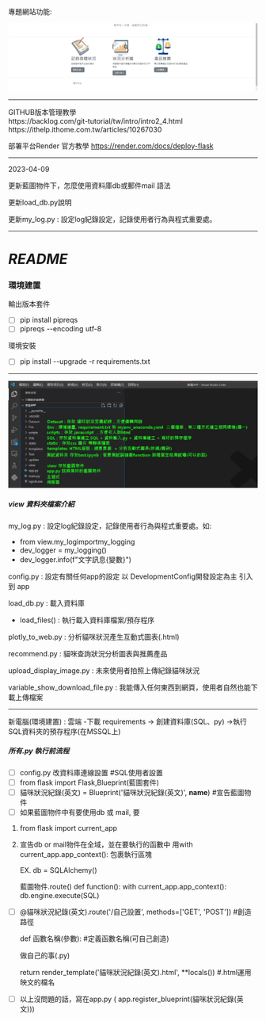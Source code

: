 專題網站功能:

![1682247090906](image/ReadMe/1682247090906.png)
<hr>
GITHUB版本管理教學<br>
https://backlog.com/git-tutorial/tw/intro/intro2_4.html
<br>
https://ithelp.ithome.com.tw/articles/10267030


部署平台Render 官方教學
https://render.com/docs/deploy-flask
<hr>

2023-04-09

更新藍圖物件下，怎麼使用資料庫db或郵件mail 語法

更新load_db.py說明

更新my_log.py : 設定log紀錄設定，記錄使用者行為與程式重要處。

<hr>

# *README*

### 環境建置

輸出版本套件

* [ ] pip install pipreqs
* [ ] pipreqs --encoding utf-8

環境安裝

* [ ] pip install --upgrade -r  requirements.txt

<hr>

![1680277218851](image/ReadMe/1680277218851.png)

##### view 資料夾檔案介紹

my_log.py : 設定log紀錄設定，記錄使用者行為與程式重要處。如:

* from view.my_logimportmy_logging
* dev_logger = my_logging()
* dev_logger.info(f"文字訊息{變數}")

config.py : 設定有關任何app的設定 以 DevelopmentConfig開發設定為主 引入到 app

load_db.py : 載入資料庫

* load_files() : 執行載入資料庫檔案/預存程序

plotly_to_web.py : 分析貓咪狀況產生互動式圖表(.html)

recommend.py : 貓咪查詢狀況分析圖表與推薦產品

upload_display_image.py : 未來使用者拍照上傳紀錄貓咪狀況

variable_show_download_file.py : 我能傳入任何東西到網頁，使用者自然也能下載上傳檔案

<hr>

新電腦(環境建置) : 雲端 -下載 requirements ->  創建資料庫(SQL、py) ->執行SQL資料夾的預存程序(在MSSQL上)

##### 所有.py 執行前流程

* [ ] config.py  改資料庫連線設置   #SQL使用者設置
* [ ] from flask import Flask,Blueprint(藍圖套件)
* [ ] 貓咪狀況紀錄(英文) = Blueprint('貓咪狀況紀錄(英文)', __name__)  #宣告藍圖物件
* [ ] 如果藍圖物件中有要使用db 或 mail, 要

1. from flask import current_app
2. 宣告db or mail物件在全域，並在要執行的函數中 用with current_app.app_context(): 包裹執行區塊

   EX.
   db = SQLAlchemy()

   藍圖物件.route()
   def function():
   with current_app.app_context():
   db.engine.execute(SQL)

* [ ] @貓咪狀況紀錄(英文).route('/自己設置',  methods=['GET', 'POST'])    #創造路徑

  def 函數名稱(參數):                                                      #定義函數名稱(可自己創造)

  做自己的事(.py)

  return render_template('貓咪狀況紀錄(英文).html', **locals())    #.html運用映文的檔名
* [ ] 以上沒問題的話，寫在app.py ( app.register_blueprint(貓咪狀況紀錄(英文)))
